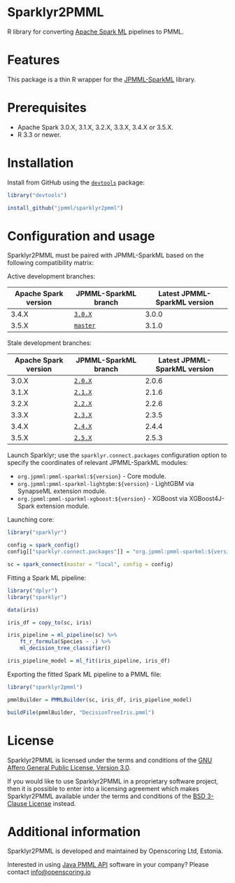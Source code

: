 Sparklyr2PMML
=============

R library for converting [Apache Spark ML](https://spark.apache.org/) pipelines to PMML.

# Features #

This package is a thin R wrapper for the [JPMML-SparkML](https://github.com/jpmml/jpmml-sparkml#features) library.

# Prerequisites #

* Apache Spark 3.0.X, 3.1.X, 3.2.X, 3.3.X, 3.4.X or 3.5.X.
* R 3.3 or newer.

# Installation #

Install from GitHub using the [`devtools`](https://cran.r-project.org/web/packages/devtools/) package:

```R
library("devtools")

install_github("jpmml/sparklyr2pmml")
```

# Configuration and usage #

Sparklyr2PMML must be paired with JPMML-SparkML based on the following compatibility matrix:

Active development branches:

| Apache Spark version | JPMML-SparkML branch | Latest JPMML-SparkML version |
|----------------------|----------------------|------------------------------|
| 3.4.X | [`3.0.X`](https://github.com/jpmml/jpmml-sparkml/tree/3.0.X) | 3.0.0 |
| 3.5.X | [`master`](https://github.com/jpmml/jpmml-sparkml/tree/master) | 3.1.0 |

Stale development branches:

| Apache Spark version | JPMML-SparkML branch | Latest JPMML-SparkML version |
|----------------------|----------------------|------------------------------|
| 3.0.X | [`2.0.X`](https://github.com/jpmml/jpmml-sparkml/tree/2.0.X) | 2.0.6 |
| 3.1.X | [`2.1.X`](https://github.com/jpmml/jpmml-sparkml/tree/2.1.X) | 2.1.6 |
| 3.2.X | [`2.2.X`](https://github.com/jpmml/jpmml-sparkml/tree/2.2.X) | 2.2.6 |
| 3.3.X | [`2.3.X`](https://github.com/jpmml/jpmml-sparkml/tree/2.3.X) | 2.3.5 |
| 3.4.X | [`2.4.X`](https://github.com/jpmml/jpmml-sparkml/tree/2.4.X) | 2.4.4 |
| 3.5.X | [`2.5.X`](https://github.com/jpmml/jpmml-sparkml/tree/2.5.X) | 2.5.3 |

Launch Sparklyr; use the `sparklyr.connect.packages` configuration option to specify the coordinates of relevant JPMML-SparkML modules:

* `org.jpmml:pmml-sparkml:${version}` - Core module.
* `org.jpmml:pmml-sparkml-lightgbm:${version}` - LightGBM via SynapseML extension module.
* `org.jpmml:pmml-sparkml-xgboost:${version}` - XGBoost via XGBoost4J-Spark extension module.

Launching core:

```R
library("sparklyr")

config = spark_config()
config[["sparklyr.connect.packages"]] = "org.jpmml:pmml-sparkml:${version}"

sc = spark_connect(master = "local", config = config)
```

Fitting a Spark ML pipeline:

```R
library("dplyr")
library("sparklyr")

data(iris)

iris_df = copy_to(sc, iris)

iris_pipeline = ml_pipeline(sc) %>%
	ft_r_formula(Species ~ .) %>%
	ml_decision_tree_classifier()

iris_pipeline_model = ml_fit(iris_pipeline, iris_df)
```

Exporting the fitted Spark ML pipeline to a PMML file:

```R
library("sparklyr2pmml")

pmmlBuilder = PMMLBuilder(sc, iris_df, iris_pipeline_model)

buildFile(pmmlBuilder, "DecisionTreeIris.pmml")
```

# License #

Sparklyr2PMML is licensed under the terms and conditions of the [GNU Affero General Public License, Version 3.0](https://www.gnu.org/licenses/agpl-3.0.html).

If you would like to use Sparklyr2PMML in a proprietary software project, then it is possible to enter into a licensing agreement which makes Sparklyr2PMML available under the terms and conditions of the [BSD 3-Clause License](https://opensource.org/licenses/BSD-3-Clause) instead.

# Additional information #

Sparklyr2PMML is developed and maintained by Openscoring Ltd, Estonia.

Interested in using [Java PMML API](https://github.com/jpmml) software in your company? Please contact [info@openscoring.io](mailto:info@openscoring.io)
